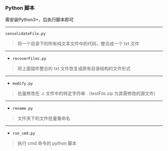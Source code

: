### Python 脚本 

需安装Python3+，后执行脚本即可

---
 `consolidateFile.py`
> 将一个目录下的所有纯文本文件中的代码，整合成一个 txt 文件
---
- `recoverFiles.py`
> 将上面插件整合的 txt 文件恢复成原有目录结构的文件形式
---
- `modify.py`
> 批量修改在 .c 文件中的特定字符串 （testFile.zip 为其需修改的源文件）
---
- `rename.py`
> 文件夹下的文件批量重命名
---
- `run_cmd.py`
> 执行 cmd 命令的 python 脚本